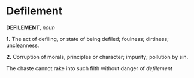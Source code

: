 # Defilement

**DEFILEMENT**, _noun_

**1.** The act of defiling, or state of being defiled; foulness; dirtiness; uncleanness.

**2.** Corruption of morals, principles or character; impurity; pollution by sin.

The chaste cannot rake into such filth without danger of _defilement_